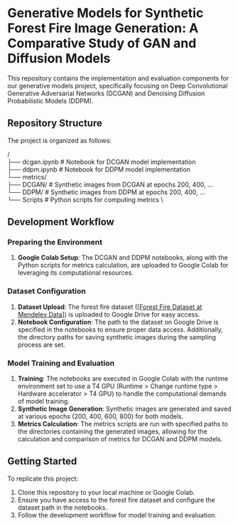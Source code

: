 # Generative Models for Synthetic Forest Fire Image Generation: A Comparative Study of GAN and Diffusion Models

This repository contains the implementation and evaluation components for our generative models project, specifically focusing on Deep Convolutional Generative Adversarial Networks (DCGAN) and Denoising Diffusion Probabilistic Models (DDPM).

## Repository Structure

The project is organized as follows:

/ \
├── dcgan.ipynb # Notebook for DCGAN model implementation \
├── ddpm.ipynb # Notebook for DDPM model implementation \
└── metrics/ \
├── DCGAN/ # Synthetic images from DCGAN at epochs 200,  400, ... \
└── DDPM/ # Synthetic images from DDPM at epochs 200, 400, ... \
└── Scripts # Python scripts for computing metrics \


## Development Workflow

### Preparing the Environment

1. **Google Colab Setup**: The DCGAN and DDPM notebooks, along with the Python scripts for metrics calculation, are uploaded to Google Colab for leveraging its computational resources.
   
### Dataset Configuration

1. **Dataset Upload**: The forest fire dataset ([[Forest Fire Dataset at Mendeley Data]](https://data.mendeley.com/datasets/gjmr63rz2r/1)) is uploaded to Google Drive for easy access.
2. **Notebook Configuration**: The path to the dataset on Google Drive is specified in the notebooks to ensure proper data access. Additionally, the directory paths for saving synthetic images during the sampling process are set.

### Model Training and Evaluation

1. **Training**: The notebooks are executed in Google Colab with the runtime environment set to use a T4 GPU (Runtime > Change runtime type > Hardware accelerator > T4 GPU) to handle the computational demands of model training.
2. **Synthetic Image Generation**: Synthetic images are generated and saved at various epochs (200, 400, 600, 800) for both models.
3. **Metrics Calculation**: The metrics scripts are run with specified paths to the directories containing the generated images, allowing for the calculation and comparison of metrics for DCGAN and DDPM models.

## Getting Started

To replicate this project:
1. Clone this repository to your local machine or Google Colab.
2. Ensure you have access to the forest fire dataset and configure the dataset path in the notebooks.
3. Follow the development workflow for model training and evaluation.





